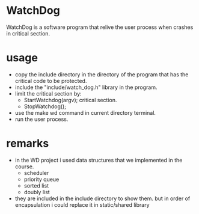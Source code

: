 # WatchDog

WatchDog is a software program that relive the user process when crashes in critical section.

# usage 
- copy the include directory in the directory of the program that has the critical code to be protected.
- include the "include/watch_dog.h" library in the program. 
- limit the critical section by:
     - StartWatchdog(argv);
        critical section.
     - StopWatchdog();
- use the make wd command in current directory terminal.
- run the user process.

# remarks 
- in the WD project i used data structures that we implemented in the course.
   - scheduler 
   - priority queue
   - sorted list
   - doubly list
- they are included in the include directory to show them. but in order of encapsulation i could replace it in static/shared library